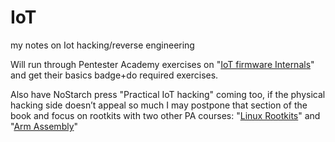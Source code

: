 # IoT
my notes on Iot hacking/reverse engineering

Will run through Pentester Academy exercises on "[IoT firmware Internals](https://www.attackdefense.com/challengedetails?cid=859)" and get their basics badge+do required exercises.

Also have NoStarch press "Practical IoT hacking" coming too, if the physical hacking side doesn’t appeal so much I may postpone that section of the book and focus on rootkits with two other PA courses: "[Linux Rootkits](https://www.pentesteracademy.com/course?id=38)" and "[Arm Assembly](https://www.pentesteracademy.com/course?id=46)"
